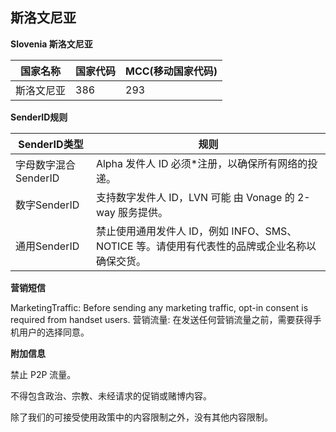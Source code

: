 ## 斯洛文尼亚

__Slovenia  斯洛文尼亚__

| 国家名称  | 国家代码 | MCC(移动国家代码) |
|-------|------|-------------|
| 斯洛文尼亚 | 386  | 293         |

__SenderID规则__

| SenderID类型     | 规则                                                      |
|----------------|---------------------------------------------------------|
| 字母数字混合SenderID | Alpha 发件人 ID 必须*注册，以确保所有网络的投递。                          |
| 数字SenderID     | 支持数字发件人 ID，LVN 可能 由 Vonage 的 2-way 服务提供。                |
| 通用SenderID     | 禁止使用通用发件人 ID，例如 INFO、SMS、NOTICE 等。请使用有代表性的品牌或企业名称以确保交货。 |


__营销短信__

MarketingTraffic: Before sending any marketing traffic, opt-in consent is required from handset users.
营销流量: 在发送任何营销流量之前，需要获得手机用户的选择同意。

__附加信息__

禁止 P2P 流量。

不得包含政治、宗教、未经请求的促销或赌博内容。

除了我们的可接受使用政策中的内容限制之外，没有其他内容限制。
